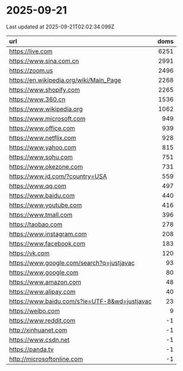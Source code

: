 # 2025-09-21

<!-- BEGIN -->
Last updated at 2025-09-21T02:02:34.099Z

url | doms
:- | -:
https://live.com | 6251
https://www.sina.com.cn | 2991
https://zoom.us | 2496
https://en.wikipedia.org/wiki/Main_Page | 2268
https://www.shopify.com | 2265
https://www.360.cn | 1536
https://www.wikipedia.org | 1062
https://www.microsoft.com | 949
https://www.office.com | 939
https://www.netflix.com | 928
https://www.yahoo.com | 815
https://www.sohu.com | 751
https://www.okezone.com | 731
https://www.jd.com/?country=USA | 559
https://www.qq.com | 497
https://www.baidu.com | 440
https://www.youtube.com | 416
https://www.tmall.com | 396
https://taobao.com | 278
https://www.instagram.com | 208
https://www.facebook.com | 183
https://vk.com | 120
https://www.google.com/search?q=justjavac | 93
https://www.google.com | 80
https://www.amazon.com | 48
https://www.alipay.com | 40
https://www.baidu.com/s?ie=UTF-8&wd=justjavac | 23
https://weibo.com | 9
https://www.reddit.com | -1
http://xinhuanet.com | -1
https://www.csdn.net | -1
https://panda.tv | -1
http://microsoftonline.com | -1
<!-- END -->
